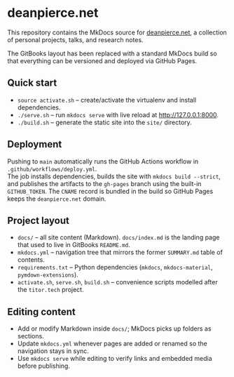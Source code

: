 # deanpierce.net

This repository contains the MkDocs source for [deanpierce.net](https://deanpierce.net), a collection of personal projects, talks, and research notes.

The GitBooks layout has been replaced with a standard MkDocs build so that everything can be versioned and deployed via GitHub Pages.

## Quick start

- `source activate.sh` – create/activate the virtualenv and install dependencies.
- `./serve.sh` – run `mkdocs serve` with live reload at <http://127.0.0.1:8000>.
- `./build.sh` – generate the static site into the `site/` directory.

## Deployment

Pushing to `main` automatically runs the GitHub Actions workflow in `.github/workflows/deploy.yml`.  
The job installs dependencies, builds the site with `mkdocs build --strict`, and publishes the artifacts to the `gh-pages` branch using the built-in `GITHUB_TOKEN`. The `CNAME` record is bundled in the build so GitHub Pages keeps the `deanpierce.net` domain.

## Project layout

- `docs/` – all site content (Markdown). `docs/index.md` is the landing page that used to live in GitBooks `README.md`.
- `mkdocs.yml` – navigation tree that mirrors the former `SUMMARY.md` table of contents.
- `requirements.txt` – Python dependencies (`mkdocs`, `mkdocs-material`, `pymdown-extensions`).
- `activate.sh`, `serve.sh`, `build.sh` – convenience scripts modelled after the `titor.tech` project.

## Editing content

- Add or modify Markdown inside `docs/`; MkDocs picks up folders as sections.
- Update `mkdocs.yml` whenever pages are added or renamed so the navigation stays in sync.
- Use `mkdocs serve` while editing to verify links and embedded media before publishing.
